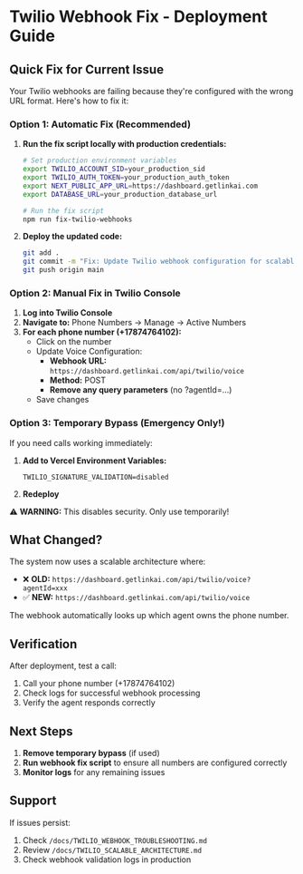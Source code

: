 # Twilio Webhook Fix - Deployment Guide

## Quick Fix for Current Issue

Your Twilio webhooks are failing because they're configured with the wrong URL format. Here's how to fix it:

### Option 1: Automatic Fix (Recommended)

1. **Run the fix script locally with production credentials:**
   ```bash
   # Set production environment variables
   export TWILIO_ACCOUNT_SID=your_production_sid
   export TWILIO_AUTH_TOKEN=your_production_auth_token
   export NEXT_PUBLIC_APP_URL=https://dashboard.getlinkai.com
   export DATABASE_URL=your_production_database_url
   
   # Run the fix script
   npm run fix-twilio-webhooks
   ```

2. **Deploy the updated code:**
   ```bash
   git add .
   git commit -m "Fix: Update Twilio webhook configuration for scalable architecture"
   git push origin main
   ```

### Option 2: Manual Fix in Twilio Console

1. **Log into Twilio Console**
2. **Navigate to:** Phone Numbers → Manage → Active Numbers
3. **For each phone number (+17874764102):**
   - Click on the number
   - Update Voice Configuration:
     - **Webhook URL:** `https://dashboard.getlinkai.com/api/twilio/voice`
     - **Method:** POST
     - **Remove any query parameters** (no ?agentId=...)
   - Save changes

### Option 3: Temporary Bypass (Emergency Only!)

If you need calls working immediately:

1. **Add to Vercel Environment Variables:**
   ```
   TWILIO_SIGNATURE_VALIDATION=disabled
   ```

2. **Redeploy**

⚠️ **WARNING:** This disables security. Only use temporarily!

## What Changed?

The system now uses a scalable architecture where:
- ❌ **OLD:** `https://dashboard.getlinkai.com/api/twilio/voice?agentId=xxx`
- ✅ **NEW:** `https://dashboard.getlinkai.com/api/twilio/voice`

The webhook automatically looks up which agent owns the phone number.

## Verification

After deployment, test a call:
1. Call your phone number (+17874764102)
2. Check logs for successful webhook processing
3. Verify the agent responds correctly

## Next Steps

1. **Remove temporary bypass** (if used)
2. **Run webhook fix script** to ensure all numbers are configured correctly
3. **Monitor logs** for any remaining issues

## Support

If issues persist:
1. Check `/docs/TWILIO_WEBHOOK_TROUBLESHOOTING.md`
2. Review `/docs/TWILIO_SCALABLE_ARCHITECTURE.md`
3. Check webhook validation logs in production 